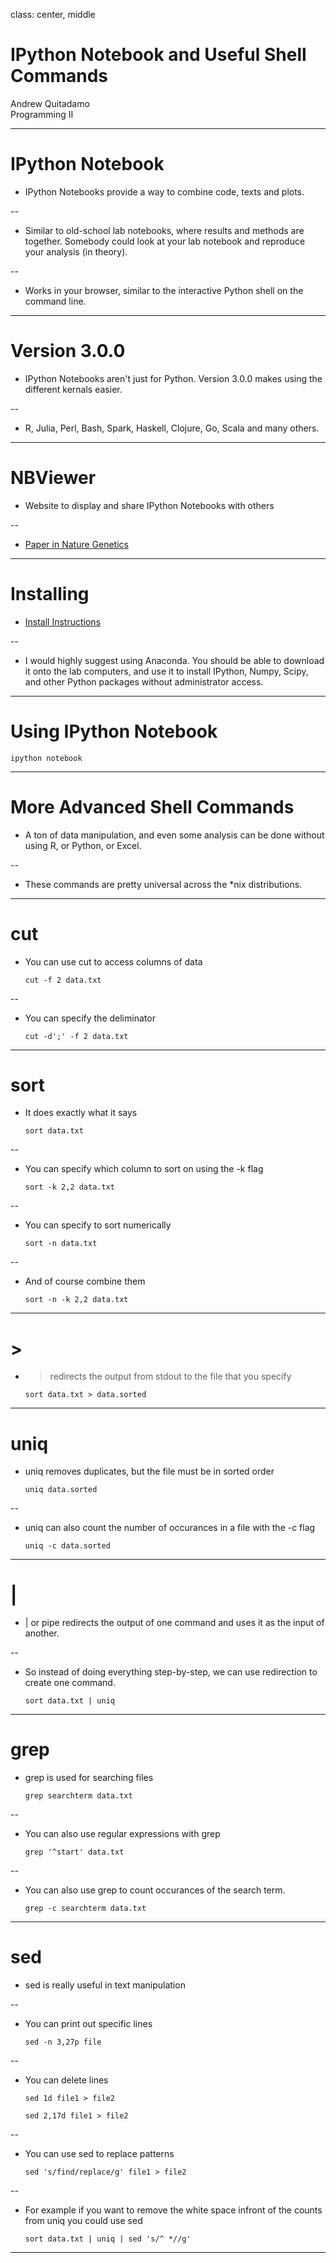 class: center, middle

# IPython Notebook and Useful Shell Commands

Andrew Quitadamo  
Programming II

---

# IPython Notebook

* IPython Notebooks provide a way to combine code, texts and plots.

--

* Similar to old-school lab notebooks, where results and methods are together. Somebody could look at your lab notebook and reproduce your analysis (in theory). 

--

* Works in your browser, similar to the interactive Python shell on the command line.

---

# Version 3.0.0

* IPython Notebooks aren't just for Python. Version 3.0.0 makes using the different kernals easier. 

--

* R, Julia, Perl, Bash, Spark, Haskell, Clojure, Go, Scala and many others.

---

# NBViewer

* Website to display and share IPython Notebooks with others

--

* [Paper in Nature Genetics](https://github.com/theandygross/TCGA/tree/master/Analysis_Notebooks#guide-to-running)

---

# Installing

* [Install Instructions](http://ipython.org/install.html)

--

* I would highly suggest using Anaconda. You should be able to download it onto the lab computers, and use it to install IPython, Numpy, Scipy, and other Python packages without administrator access.

---

# Using IPython Notebook

```
ipython notebook
```

---

# More Advanced Shell Commands

* A ton of data manipulation, and even some analysis can be done without using R, or Python, or Excel. 

--

* These commands are pretty universal across the *nix distributions.

---

# cut

* You can use cut to access columns of data


    ```
    cut -f 2 data.txt
    ```

--

* You can specify the deliminator

    ```
    cut -d';' -f 2 data.txt
    ```

---

# sort

* It does exactly what it says

    ```
    sort data.txt
    ```

--

* You can specify which column to sort on using the -k flag

    ```
    sort -k 2,2 data.txt
    ```

--

* You can specify to sort numerically

    ```
    sort -n data.txt
    ```

--

* And of course combine them

    ```
    sort -n -k 2,2 data.txt
    ```

---

# >

* > redirects the output from stdout to the file that you specify

    ```
    sort data.txt > data.sorted
    ```

---

# uniq

* uniq removes duplicates, but the file must be in sorted order

    ```
    uniq data.sorted
    ```

--

* uniq can also count the number of occurances in a file with the -c flag

    ```
    uniq -c data.sorted
    ```

---

# |

* | or pipe redirects the output of one command and uses it as the input of another. 

--

* So instead of doing everything step-by-step, we can use redirection to create one command.

    ```
    sort data.txt | uniq
    ```
---

# grep

* grep is used for searching files

    ```
    grep searchterm data.txt
    ```

--

* You can also use regular expressions with grep

    ```
    grep '^start' data.txt
    ```

--

* You can also use grep to count occurances of the search term.

    ```
    grep -c searchterm data.txt
    ```

---

# sed

* sed is really useful in text manipulation

--

* You can print out specific lines 
    ```
    sed -n 3,27p file
    ```

--

* You can delete lines
    ```
    sed 1d file1 > file2
    ```

    ```
    sed 2,17d file1 > file2
    ```

--

* You can use sed to replace patterns

    ```
    sed 's/find/replace/g' file1 > file2
    ```

--

* For example if you want to remove the white space infront of the counts from uniq you could use sed

    ```
    sort data.txt | uniq | sed 's/^ *//g' 
    ```
---

